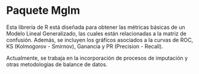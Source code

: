# Paquete Mglm

Esta librería de R está diseñada para obtener las métricas básicas de un Modelo Lineal Generalizado, las cuales están relacionadas a la matriz de confusión. Además, se incluyen los gráficos asociados a la curvas de ROC, KS (Kolmogorov - Smirnov), Ganancia y PR (Precision - Recall).

Actualmente, se trabaja en la incorporación de procesos de imputación y otras metodologías de balance de datos.

